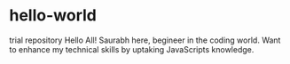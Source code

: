# hello-world
trial repository
Hello All!
Saurabh here, begineer in the coding world. 
Want to enhance my technical skills by uptaking JavaScripts knowledge.
